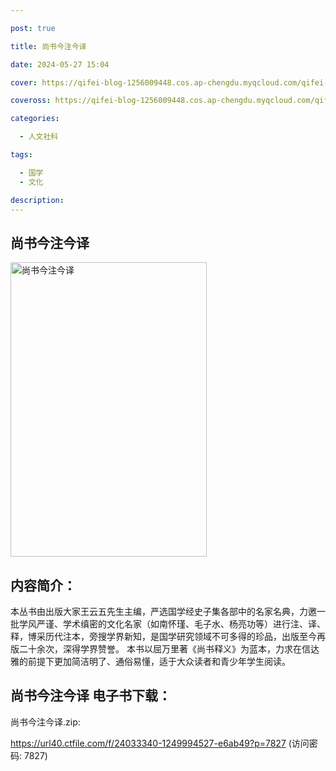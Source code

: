 ```yaml
---

post: true

title: 尚书今注今译

date: 2024-05-27 15:04

cover: https://qifei-blog-1256009448.cos.ap-chengdu.myqcloud.com/qifei-blog/660a22be9f345e8d031ac282.jpg

coveross: https://qifei-blog-1256009448.cos.ap-chengdu.myqcloud.com/qifei-blog/660a22be9f345e8d031ac282.jpg

categories:

  - 人文社科

tags:

  - 国学
  - 文化

description:
---
```


## 尚书今注今译
<img alt="尚书今注今译 " class="aligncenter loading" data-was-processed="true" decoding="async" fetchpriority="high" height="471" src="https://qifei-blog-1256009448.cos.ap-chengdu.myqcloud.com/qifei-blog/660a22be9f345e8d031ac282.jpg" style="cursor: zoom-in;" width="314"/>

## 内容简介：

本丛书由出版大家王云五先生主编，严选国学经史子集各部中的名家名典，力邀一批学风严谨、学术缜密的文化名家（如南怀瑾、毛子水、杨亮功等）进行注、译、释，博采历代注本，旁搜学界新知，是国学研究领域不可多得的珍品，出版至今再版二十余次，深得学界赞誉。 本书以屈万里著《尚书释义》为蓝本，力求在信达雅的前提下更加简洁明了、通俗易懂，适于大众读者和青少年学生阅读。

## 尚书今注今译 电子书下载：



尚书今注今译.zip: 

https://url40.ctfile.com/f/24033340-1249994527-e6ab49?p=7827 (访问密码: 7827)
